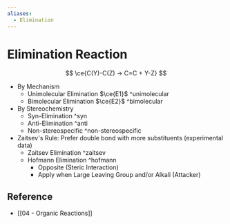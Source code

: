 ```yaml
---
aliases:
  - Elimination
---
```


# Elimination Reaction

$$
\ce{C(Y)-C(Z) -> C=C + Y-Z}
$$

- By Mechanism
	- Unimolecular Elimination $\ce{E1}$ ^unimolecular
	- Bimolecular Elimination $\ce{E2}$ ^bimolecular
- By Stereochemistry
	- Syn-Elimination ^syn
	- Anti-Elimination ^anti
	- Non-stereospecific ^non-stereospecific
- Zaitsev's Rule: Prefer double bond with more substituents (experimental data)
	- Zaitsev Elimination ^zaitsev
	- Hofmann Elimination ^hofmann
		- Opposite (Steric Interaction)
		- Apply when Large Leaving Group and/or Alkali (Attacker)

## Reference

- [[04 - Organic Reactions]]
